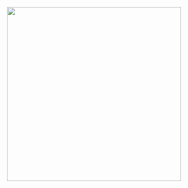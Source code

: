 <p align="center">
  <img src="https://media.giphy.com/media/3oz8xPyx3qgq5jAmMo/giphy.gif" width="400" height="400" />
</p>

